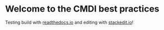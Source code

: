 Welcome to the CMDI best practices
===

Testing build with [readthedocs.io](http://readthedocs.io/) and editing with [stackedit.io](http://stackedit.io/)!
<!--stackedit_data:
eyJoaXN0b3J5IjpbMTYwNTE0MzEzNF19
-->